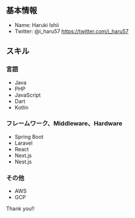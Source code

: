 ## 基本情報
- Name: Haruki Ishii
- Twitter: @i_haru57 https://twitter.com/i_haru57

## スキル
### 言語
- Java
- PHP
- JavaScript
- Dart
- Kotlin

### フレームワーク、Middleware、Hardware
- Spring Boot
- Laravel
- React
- Next.js
- Nest.js

### その他
- AWS
- GCP

Thank you!!
